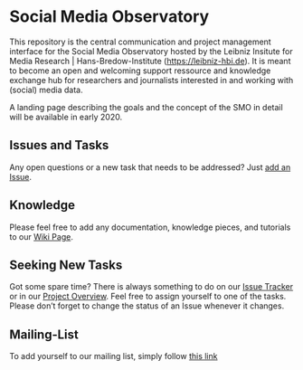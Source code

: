 # Social Media Observatory

This repository is the central communication and project management interface for the Social Media Observatory hosted by the Leibniz Insitute for Media Research | Hans-Bredow-Institute (https://leibniz-hbi.de). It is meant to become an open and welcoming support ressource and knowledge exchange hub for researchers and journalists interested in and working with (social) media data.

A landing page describing the goals and the concept of the SMO in detail will be available in early 2020.

## Issues and Tasks

Any open questions or a new task that needs to be addressed? Just [add an Issue](https://github.com/Leibniz-HBI/Social-Media-Observatory/issues).

## Knowledge

Please feel free to add any documentation, knowledge pieces, and tutorials to our [Wiki Page](https://github.com/Leibniz-HBI/Social-Media-Observatory/wiki).

## Seeking New Tasks

Got some spare time? There is always something to do on our [Issue Tracker](https://github.com/Leibniz-HBI/Social-Media-Observatory/issues) or in our [Project Overview](https://github.com/Leibniz-HBI/Social-Media-Observatory/projects/1).  Feel free to assign yourself to one of the tasks. Please don’t forget to change the status of an Issue whenever it changes. 

## Mailing-List

To add yourself to our mailing list, simply follow [this link](https://www.listserv.dfn.de/sympa/info/smo-fgz)

